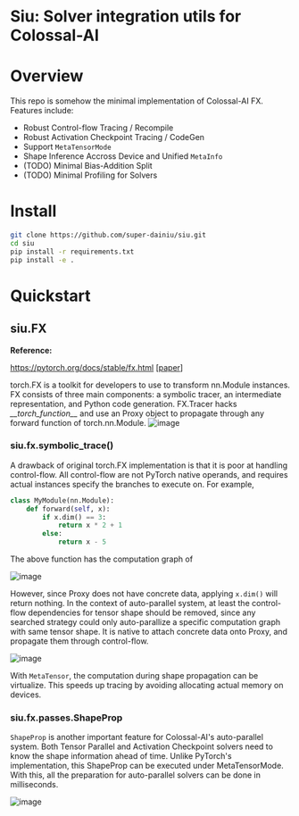 # Siu: Solver integration utils for Colossal-AI

# Overview
This repo is somehow the minimal implementation of Colossal-AI FX. Features include:
- Robust Control-flow Tracing / Recompile
- Robust Activation Checkpoint Tracing / CodeGen
- Support ``MetaTensorMode``
- Shape Inference Accross Device and Unified ``MetaInfo``
- (TODO) Minimal Bias-Addition Split
- (TODO) Minimal Profiling for Solvers

# Install
```bash
git clone https://github.com/super-dainiu/siu.git
cd siu
pip install -r requirements.txt
pip install -e .
```

# Quickstart
## siu.FX
**Reference:**

  https://pytorch.org/docs/stable/fx.html [[paper](https://arxiv.org/pdf/2112.08429)]
  

torch.FX is a toolkit for developers to use to transform nn.Module instances. FX consists of three main components: a symbolic tracer, an intermediate representation, and Python code generation. FX.Tracer hacks _\_\_torch_function\_\__ and use an Proxy object to propagate through any forward function of torch.nn.Module.
![image](https://user-images.githubusercontent.com/78588128/212531495-bbb934dd-dbbb-4578-8869-6171973f7dd8.png)

### siu.fx.symbolic_trace()
A drawback of original torch.FX implementation is that it is poor at handling control-flow. All control-flow are not PyTorch native operands, and requires actual instances specify the branches to execute on. For example,

```python
class MyModule(nn.Module):
    def forward(self, x):
        if x.dim() == 3:
            return x * 2 + 1
        else:
            return x - 5
```

The above function has the computation graph of

![image](https://user-images.githubusercontent.com/78588128/212532631-dba30734-577b-4418-8dc9-004d7983abc5.png)

However, since Proxy does not have concrete data, applying ``x.dim()`` will return nothing. In the context of auto-parallel system, at least the control-flow dependencies for tensor shape should be removed, since any searched strategy could only auto-parallize a specific computation graph with same tensor shape. It is native to attach concrete data onto Proxy, and propagate them through control-flow.

![image](https://user-images.githubusercontent.com/78588128/212533403-1b620986-1c3a-420a-87c6-d08c9702135d.png)


With ``MetaTensor``, the computation during shape propagation can be virtualize. This speeds up tracing by avoiding allocating actual memory on devices.

### siu.fx.passes.ShapeProp
``ShapeProp`` is another important feature for Colossal-AI's auto-parallel system. Both Tensor Parallel and Activation Checkpoint solvers need to know the shape information ahead of time. Unlike PyTorch's implementation, this ShapeProp can be executed under MetaTensorMode. With this, all the preparation for auto-parallel solvers can be done in milliseconds.

![image](https://user-images.githubusercontent.com/78588128/211300536-bf78bda4-1ec3-4b96-8f00-e067e5c6f343.png)
